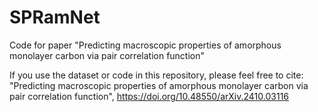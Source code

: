# SPRamNet
Code for paper "Predicting macroscopic properties of amorphous monolayer carbon via pair correlation function"

If you use the dataset or code in this repository, please feel free to cite:
"Predicting macroscopic properties of amorphous monolayer carbon via pair correlation function", https://doi.org/10.48550/arXiv.2410.03116
